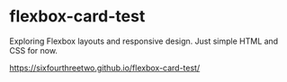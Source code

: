 # flexbox-card-test


Exploring Flexbox layouts and responsive design. Just simple HTML and CSS for now. 


https://sixfourthreetwo.github.io/flexbox-card-test/
